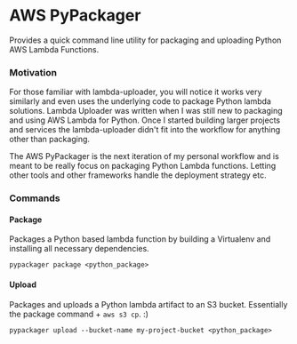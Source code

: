AWS PyPackager
===============
Provides a quick command line utility for packaging and uploading Python
AWS Lambda Functions.

### Motivation
For those familiar with lambda-uploader, you will notice it works very similarly and
even uses the underlying code to package Python lambda solutions. Lambda Uploader
was written when I was still new to packaging and using AWS Lambda for Python.
Once I started building larger projects and services the lambda-uploader didn't fit
into the workflow for anything other than packaging.

The AWS PyPackager is the next iteration of my personal workflow and is meant to be
really focus on packaging Python Lambda functions. Letting other tools and other frameworks
handle the deployment strategy etc.

### Commands
#### Package
Packages a Python based lambda function by building a Virtualenv and installing
all necessary dependencies.

```shell
pypackager package <python_package>
```
#### Upload
Packages and uploads a Python lambda artifact to an S3 bucket. Essentially
the package command + ```aws s3 cp```. :)

```shell
pypackager upload --bucket-name my-project-bucket <python_package>
```
